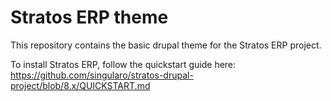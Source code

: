 # Stratos ERP theme

This repository contains the basic drupal theme for the Stratos ERP project.

To install Stratos ERP, follow the quickstart guide here: 
https://github.com/singularo/stratos-drupal-project/blob/8.x/QUICKSTART.md
